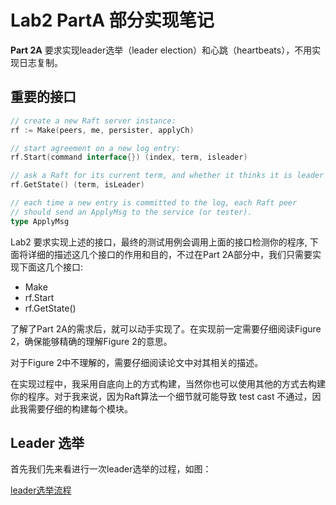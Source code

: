# Lab2 PartA 部分实现笔记

**Part 2A** 要求实现leader选举（leader election）和心跳（heartbeats），不用实现日志复制。

## 重要的接口

```go
// create a new Raft server instance:
rf := Make(peers, me, persister, applyCh)

// start agreement on a new log entry:
rf.Start(command interface{}) (index, term, isleader)

// ask a Raft for its current term, and whether it thinks it is leader
rf.GetState() (term, isLeader)

// each time a new entry is committed to the log, each Raft peer
// should send an ApplyMsg to the service (or tester).
type ApplyMsg
```

Lab2 要求实现上述的接口，最终的测试用例会调用上面的接口检测你的程序, 下面将详细的描述这几个接口的作用和目的，不过在Part 2A部分中，我们只需要实现下面这几个接口:

- Make
- rf.Start
- rf.GetState()

了解了Part 2A的需求后，就可以动手实现了。在实现前一定需要仔细阅读Figure 2，确保能够精确的理解Figure 2的意思。

对于Figure 2中不理解的，需要仔细阅读论文中对其相关的描述。

在实现过程中，我采用自底向上的方式构建，当然你也可以使用其他的方式去构建你的程序。对于我来说，因为Raft算法一个细节就可能导致 test cast 不通过，因此我需要仔细的构建每个模块。

## Leader 选举

首先我们先来看进行一次leader选举的过程，如图：

[leader选举流程](doc/leader选举流程.png)
